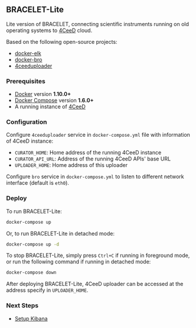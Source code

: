 BRACELET-Lite
-----

Lite version of BRACELET, connecting scientific instruments running on old operating systems to [4CeeD](https://github.com/4ceed/4ceedframework/) cloud.

Based on the following open-source projects:

* [docker-elk](https://github.com/deviantony/docker-elk)
* [docker-bro](https://github.com/blacktop/docker-bro)
* [4ceeduploader](https://github.com/bracelet-project/4ceeduploader)

### Prerequisites
- [Docker](https://www.docker.com/community-edition#/download) version **1.10.0+**
- [Docker Compose](https://docs.docker.com/compose/install/) version **1.6.0+**
- A running instance of [4CeeD](https://github.com/4ceed/4ceedframework/)

### Configuration 
Configure `4ceeduploader` service in `docker-compose.yml` file with information of 4CeeD instance:
- `CURATOR_HOME`: Home address of the running 4CeeD instance
- `CURATOR_API_URL`: Address of the running 4CeeD APIs' base URL
- `UPLOADER_HOME`: Home address of this uploader

Configure `bro` service in `docker-compose.yml` to listen to different network interface (default is `eth0`).

### Deploy

To run BRACELET-Lite:

```bash
docker-compose up
```

Or, to run BRACELET-Lite in detached mode:

```bash
docker-compose up -d
```

To stop BRACELET-Lite, simply press `Ctrl+C` if running in foreground mode, or run the following command if running in detached mode:

```bash
docker-compose down
```

After deploying BRACELET-Lite, 4CeeD uploader can be accessed at the address specify in `UPLOADER_HOME`.

### Next Steps

- [Setup Kibana](docs/setup_kibana.md) 
